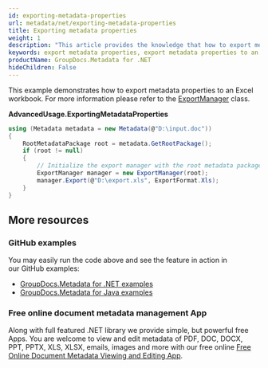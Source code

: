 ```yaml
---
id: exporting-metadata-properties
url: metadata/net/exporting-metadata-properties
title: Exporting metadata properties
weight: 1
description: "This article provides the knowledge that how to export metadata properties to an Excel workbook."
keywords: export metadata properties, export metadata properties to an Excel workbook  
productName: GroupDocs.Metadata for .NET
hideChildren: False
---
```

This example demonstrates how to export metadata properties to an Excel workbook. For more information please refer to the [ExportManager](https://reference.groupdocs.com/metadata/net/groupdocs.metadata.export/exportmanager) class.

**AdvancedUsage.ExportingMetadataProperties**

```csharp
using (Metadata metadata = new Metadata(@"D:\input.doc"))
{
	RootMetadataPackage root = metadata.GetRootPackage();
	if (root != null)
	{
		// Initialize the export manager with the root metadata package to export the whole metadata tree
		ExportManager manager = new ExportManager(root);
		manager.Export(@"D:\export.xls", ExportFormat.Xls);
	}
} 
```

## More resources
### GitHub examples
You may easily run the code above and see the feature in action in our GitHub examples:
*   [GroupDocs.Metadata for .NET examples](https://github.com/groupdocs-metadata/GroupDocs.Metadata-for-.NET)    
*   [GroupDocs.Metadata for Java examples](https://github.com/groupdocs-metadata/GroupDocs.Metadata-for-Java)    

### Free online document metadata management App
Along with full featured .NET library we provide simple, but powerful free Apps.
You are welcome to view and edit metadata of PDF, DOC, DOCX, PPT, PPTX, XLS, XLSX, emails, images and more with our free online [Free Online Document Metadata Viewing and Editing App](https://products.groupdocs.app/metadata).